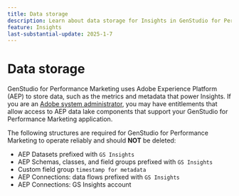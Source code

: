 ```yaml
---
title: Data storage
description: Learn about data storage for Insights in GenStudio for Performance Marketing.
feature: Insights
last-substantial-update: 2025-1-7
---
```

# Data storage

GenStudio for Performance Marketing uses Adobe Experience Platform (AEP) to store data, such as the metrics and metadata that power Insights. If you are an [Adobe system administrator](/help/user-guide/user-roles.md#adobe-system-administrator-vs-genstudio-system-manager), you may have entitlements that allow access to AEP data lake components that support your GenStudio for Performance Marketing application.

The following structures are required for GenStudio for Performance Marketing to operate reliably and should **NOT** be deleted:

- AEP Datasets prefixed with `GS Insights`
- AEP Schemas, classes, and field groups prefixed with `GS Insights`
- Custom field group `timestamp for metadata`
- AEP Connections: data flows prefixed with `GS Insights`
- AEP Connections: GS Insights account

